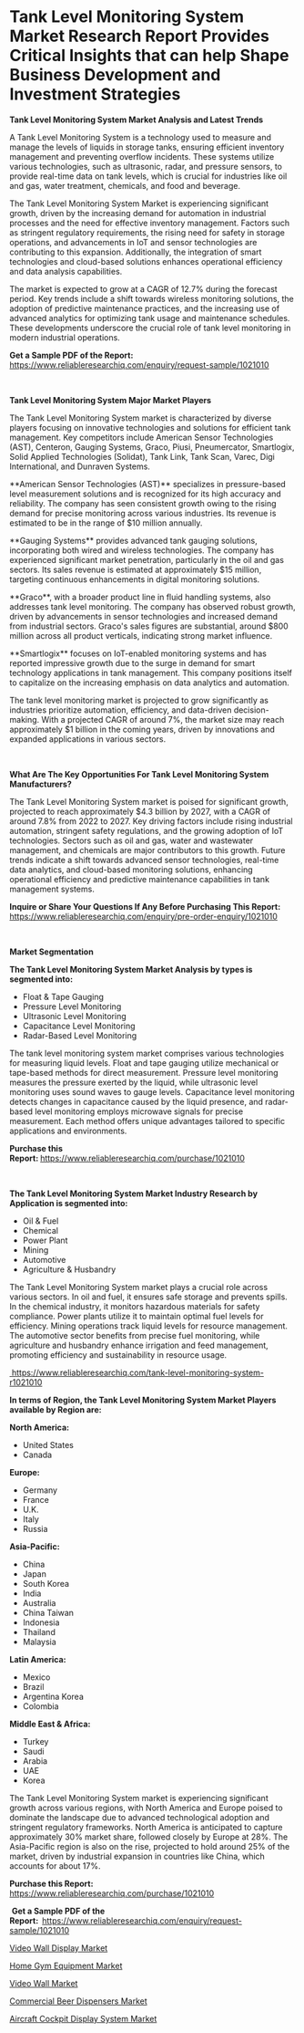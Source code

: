 <p><h1>Tank Level Monitoring System Market Research Report Provides Critical Insights that can help Shape Business Development and Investment Strategies</h1></p><p><strong>Tank Level Monitoring System Market Analysis and Latest Trends</strong></p>
<p><p>A Tank Level Monitoring System is a technology used to measure and manage the levels of liquids in storage tanks, ensuring efficient inventory management and preventing overflow incidents. These systems utilize various technologies, such as ultrasonic, radar, and pressure sensors, to provide real-time data on tank levels, which is crucial for industries like oil and gas, water treatment, chemicals, and food and beverage.</p><p>The Tank Level Monitoring System Market is experiencing significant growth, driven by the increasing demand for automation in industrial processes and the need for effective inventory management. Factors such as stringent regulatory requirements, the rising need for safety in storage operations, and advancements in IoT and sensor technologies are contributing to this expansion. Additionally, the integration of smart technologies and cloud-based solutions enhances operational efficiency and data analysis capabilities.</p><p>The market is expected to grow at a CAGR of 12.7% during the forecast period. Key trends include a shift towards wireless monitoring solutions, the adoption of predictive maintenance practices, and the increasing use of advanced analytics for optimizing tank usage and maintenance schedules. These developments underscore the crucial role of tank level monitoring in modern industrial operations.</p></p>
<p><strong>Get a Sample PDF of the Report:&nbsp;</strong> <a href="https://www.reliableresearchiq.com/enquiry/request-sample/1021010?utm_campaign=1121&utm_medium=2&utm_source=Github&utm_content=ia&utm_term=18022025&utm_id=tank-level-monitoring-system">https://www.reliableresearchiq.com/enquiry/request-sample/1021010</a></p>
<p>&nbsp;</p>
<p><strong>Tank Level Monitoring System Major Market Players</strong></p>
<p><p>The Tank Level Monitoring System market is characterized by diverse players focusing on innovative technologies and solutions for efficient tank management. Key competitors include American Sensor Technologies (AST), Centeron, Gauging Systems, Graco, Piusi, Pneumercator, Smartlogix, Solid Applied Technologies (Solidat), Tank Link, Tank Scan, Varec, Digi International, and Dunraven Systems.</p><p>**American Sensor Technologies (AST)** specializes in pressure-based level measurement solutions and is recognized for its high accuracy and reliability. The company has seen consistent growth owing to the rising demand for precise monitoring across various industries. Its revenue is estimated to be in the range of $10 million annually.</p><p>**Gauging Systems** provides advanced tank gauging solutions, incorporating both wired and wireless technologies. The company has experienced significant market penetration, particularly in the oil and gas sectors. Its sales revenue is estimated at approximately $15 million, targeting continuous enhancements in digital monitoring solutions.</p><p>**Graco**, with a broader product line in fluid handling systems, also addresses tank level monitoring. The company has observed robust growth, driven by advancements in sensor technologies and increased demand from industrial sectors. Graco's sales figures are substantial, around $800 million across all product verticals, indicating strong market influence.</p><p>**Smartlogix** focuses on IoT-enabled monitoring systems and has reported impressive growth due to the surge in demand for smart technology applications in tank management. This company positions itself to capitalize on the increasing emphasis on data analytics and automation.</p><p>The tank level monitoring market is projected to grow significantly as industries prioritize automation, efficiency, and data-driven decision-making. With a projected CAGR of around 7%, the market size may reach approximately $1 billion in the coming years, driven by innovations and expanded applications in various sectors.</p></p>
<p>&nbsp;</p>
<p><strong>What Are The Key Opportunities For Tank Level Monitoring System Manufacturers?</strong></p>
<p><p>The Tank Level Monitoring System market is poised for significant growth, projected to reach approximately $4.3 billion by 2027, with a CAGR of around 7.8% from 2022 to 2027. Key driving factors include rising industrial automation, stringent safety regulations, and the growing adoption of IoT technologies. Sectors such as oil and gas, water and wastewater management, and chemicals are major contributors to this growth. Future trends indicate a shift towards advanced sensor technologies, real-time data analytics, and cloud-based monitoring solutions, enhancing operational efficiency and predictive maintenance capabilities in tank management systems.</p></p>
<p><strong>Inquire or Share Your Questions If Any Before Purchasing This Report:</strong> <a href="https://www.reliableresearchiq.com/enquiry/pre-order-enquiry/1021010?utm_campaign=1121&utm_medium=2&utm_source=Github&utm_content=ia&utm_term=18022025&utm_id=tank-level-monitoring-system">https://www.reliableresearchiq.com/enquiry/pre-order-enquiry/1021010</a></p>
<p>&nbsp;</p>
<p><strong>Market Segmentation</strong></p>
<p><strong>The Tank Level Monitoring System Market Analysis by types is segmented into:</strong></p>
<p><ul><li>Float & Tape Gauging</li><li>Pressure Level Monitoring</li><li>Ultrasonic Level Monitoring</li><li>Capacitance Level Monitoring</li><li>Radar-Based Level Monitoring</li></ul></p>
<p><p>The tank level monitoring system market comprises various technologies for measuring liquid levels. Float and tape gauging utilize mechanical or tape-based methods for direct measurement. Pressure level monitoring measures the pressure exerted by the liquid, while ultrasonic level monitoring uses sound waves to gauge levels. Capacitance level monitoring detects changes in capacitance caused by the liquid presence, and radar-based level monitoring employs microwave signals for precise measurement. Each method offers unique advantages tailored to specific applications and environments.</p></p>
<p><strong>Purchase this Report:&nbsp;</strong><a href="https://www.reliableresearchiq.com/purchase/1021010?utm_campaign=1121&utm_medium=2&utm_source=Github&utm_content=ia&utm_term=18022025&utm_id=tank-level-monitoring-system">https://www.reliableresearchiq.com/purchase/1021010</a></p>
<p>&nbsp;</p>
<p><strong>The Tank Level Monitoring System Market Industry Research by Application is segmented into:</strong></p>
<p><ul><li>Oil & Fuel</li><li>Chemical</li><li>Power Plant</li><li>Mining</li><li>Automotive</li><li>Agriculture & Husbandry</li></ul></p>
<p><p>The Tank Level Monitoring System market plays a crucial role across various sectors. In oil and fuel, it ensures safe storage and prevents spills. In the chemical industry, it monitors hazardous materials for safety compliance. Power plants utilize it to maintain optimal fuel levels for efficiency. Mining operations track liquid levels for resource management. The automotive sector benefits from precise fuel monitoring, while agriculture and husbandry enhance irrigation and feed management, promoting efficiency and sustainability in resource usage.</p></p>
<p><a href="https://www.reliableresearchiq.com/tank-level-monitoring-system-r1021010?utm_campaign=1121&utm_medium=2&utm_source=Github&utm_content=ia&utm_term=18022025&utm_id=tank-level-monitoring-system">&nbsp;https://www.reliableresearchiq.com/tank-level-monitoring-system-r1021010</a></p>
<p><strong>In terms of Region, the Tank Level Monitoring System Market Players available by Region are:</strong></p>
<p>
    <p> <strong> North America: </strong>
        <ul>
            <li>United States</li>
            <li>Canada</li>
        </ul>
        </p> 
    <p> <strong> Europe: </strong>
        <ul>
            <li>Germany</li>
            <li>France</li>
            <li>U.K.</li>
            <li>Italy</li>
            <li>Russia</li>
        </ul>
        </p> 
    <p> <strong> Asia-Pacific: </strong>
        <ul>
            <li>China</li>
            <li>Japan</li>
            <li>South Korea</li>
            <li>India</li>
            <li>Australia</li>
            <li>China Taiwan</li>
            <li>Indonesia</li>
            <li>Thailand</li>
            <li>Malaysia</li>
        </ul>
        </p> 
    <p> <strong> Latin America: </strong>
        <ul>
            <li>Mexico</li>
            <li>Brazil</li>
            <li>Argentina Korea</li>
            <li>Colombia</li>
        </ul>
        </p> 
    <p> <strong> Middle East & Africa: </strong>
        <ul>
            <li>Turkey</li>
            <li>Saudi</li>
            <li>Arabia</li>
            <li>UAE</li>
            <li>Korea</li>
        </ul>
    </p>
    </p>
<p><p>The Tank Level Monitoring System market is experiencing significant growth across various regions, with North America and Europe poised to dominate the landscape due to advanced technological adoption and stringent regulatory frameworks. North America is anticipated to capture approximately 30% market share, followed closely by Europe at 28%. The Asia-Pacific region is also on the rise, projected to hold around 25% of the market, driven by industrial expansion in countries like China, which accounts for about 17%.</p></p>
<p><strong>Purchase this Report: </strong><a href="https://www.reliableresearchiq.com/purchase/1021010?utm_campaign=1121&utm_medium=2&utm_source=Github&utm_content=ia&utm_term=18022025&utm_id=tank-level-monitoring-system">https://www.reliableresearchiq.com/purchase/1021010</a></p>
<p>&nbsp;<strong>Get a Sample PDF of the Report:&nbsp;&nbsp;</strong><a href="https://www.reliableresearchiq.com/enquiry/request-sample/1021010?utm_campaign=1121&utm_medium=2&utm_source=Github&utm_content=ia&utm_term=18022025&utm_id=tank-level-monitoring-system">https://www.reliableresearchiq.com/enquiry/request-sample/1021010</a></p>
<p><strong></strong></p>
<p><p><a href="https://github.com/sawrovpipolo/Market-Research-Report-List-1/blob/main/video-wall-display-market.md?utm_campaign=1121&utm_medium=2&utm_source=Github&utm_content=ia&utm_term=18022025&utm_id=tank-level-monitoring-system">Video Wall Display Market</a></p><p><a href="https://github.com/elvutedipela/Market-Research-Report-List-1/blob/main/home-gym-equipment-market.md?utm_campaign=1121&utm_medium=2&utm_source=Github&utm_content=ia&utm_term=18022025&utm_id=tank-level-monitoring-system">Home Gym Equipment Market</a></p><p><a href="https://github.com/aarajlyre/Market-Research-Report-List-1/blob/main/video-wall-market.md?utm_campaign=1121&utm_medium=2&utm_source=Github&utm_content=ia&utm_term=18022025&utm_id=tank-level-monitoring-system">Video Wall Market</a></p><p><a href="https://github.com/sponsumelo/Market-Research-Report-List-1/blob/main/commercial-beer-dispensers-market.md?utm_campaign=1121&utm_medium=2&utm_source=Github&utm_content=ia&utm_term=18022025&utm_id=tank-level-monitoring-system">Commercial Beer Dispensers Market</a></p><p><a href="https://github.com/ritooesiaba/Market-Research-Report-List-1/blob/main/aircraft-cockpit-display-system-market.md?utm_campaign=1121&utm_medium=2&utm_source=Github&utm_content=ia&utm_term=18022025&utm_id=tank-level-monitoring-system">Aircraft Cockpit Display System Market</a></p></p>